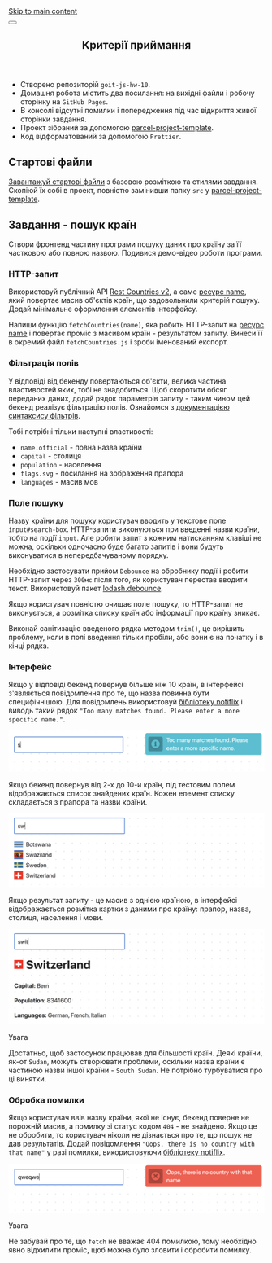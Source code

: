 
<!doctype html>
<html lang="uk" dir="ltr" class="docs-wrapper docs-doc-page docs-version-current plugin-docs plugin-id-default docs-doc-id-hw-10">
<head>
<meta charset="UTF-8">
<meta name="viewport" content="width=device-width,initial-scale=1">
<meta name="generator" content="Docusaurus v2.0.1">
<link rel="preconnect" href="https://www.google-analytics.com">
<link rel="preconnect" href="https://www.googletagmanager.com">
<script async src="https://www.googletagmanager.com/gtag/js?id=GTM-WFX4LQZ"></script>
<script>function gtag(){dataLayer.push(arguments)}window.dataLayer=window.dataLayer||[],gtag("js",new Date),gtag("config","GTM-WFX4LQZ",{})</script>




<script src="/lms-js-homework/v2//scripts/tracking.js"></script><title data-rh="true">Критерії приймання | GoIT JavaScript homework textbook</title><meta data-rh="true" name="twitter:card" content="summary_large_image"><meta data-rh="true" property="og:url" content="https://your-docusaurus-test-site.com/lms-js-homework/v2/uk/docs/hw-10"><meta data-rh="true" name="docusaurus_locale" content="uk"><meta data-rh="true" name="docsearch:language" content="uk"><meta data-rh="true" name="docusaurus_version" content="current"><meta data-rh="true" name="docusaurus_tag" content="docs-default-current"><meta data-rh="true" name="docsearch:version" content="current"><meta data-rh="true" name="docsearch:docusaurus_tag" content="docs-default-current"><meta data-rh="true" property="og:title" content="Критерії приймання | GoIT JavaScript homework textbook"><meta data-rh="true" name="description" content="- Створено репозиторій goit-js-hw-10."><meta data-rh="true" property="og:description" content="- Створено репозиторій goit-js-hw-10."><link data-rh="true" rel="icon" href="/lms-js-homework/v2/uk/img/favicon.ico"><link data-rh="true" rel="canonical" href="https://your-docusaurus-test-site.com/lms-js-homework/v2/uk/docs/hw-10"><link data-rh="true" rel="alternate" href="https://your-docusaurus-test-site.com/lms-js-homework/v2/docs/hw-10" hreflang="ru"><link data-rh="true" rel="alternate" href="https://your-docusaurus-test-site.com/lms-js-homework/v2/uk/docs/hw-10" hreflang="uk"><link data-rh="true" rel="alternate" href="https://your-docusaurus-test-site.com/lms-js-homework/v2/en/docs/hw-10" hreflang="en"><link data-rh="true" rel="alternate" href="https://your-docusaurus-test-site.com/lms-js-homework/v2/pl/docs/hw-10" hreflang="pl"><link data-rh="true" rel="alternate" href="https://your-docusaurus-test-site.com/lms-js-homework/v2/es/docs/hw-10" hreflang="es"><link data-rh="true" rel="alternate" href="https://your-docusaurus-test-site.com/lms-js-homework/v2/ro/docs/hw-10" hreflang="ro"><link data-rh="true" rel="alternate" href="https://your-docusaurus-test-site.com/lms-js-homework/v2/docs/hw-10" hreflang="x-default"><link rel="stylesheet" href="/lms-js-homework/v2/uk/assets/css/styles.b8675e81.css">
<link rel="preload" href="/lms-js-homework/v2/uk/assets/js/runtime~main.f54a0f53.js" as="script">
<link rel="preload" href="/lms-js-homework/v2/uk/assets/js/main.d445a905.js" as="script">
</head>
<body class="navigation-with-keyboard">
<script>!function(){function t(t){document.documentElement.setAttribute("data-theme",t)}var e=function(){var t=null;try{t=localStorage.getItem("theme")}catch(t){}return t}();t(null!==e?e:"light")}()</script><div id="__docusaurus">
<div role="region"><a href="#" class="skipToContent_fXgn">Skip to main content</a></div><nav class="navbar navbar--fixed-top navbarHideable_m1mJ"><div class="navbar__inner"><div class="navbar__items"><a class="navbar__brand" href="/lms-js-homework/v2/uk/"></a></div><div class="navbar__items navbar__items--right"><div class="searchBox_ZlJk"></div></div></div><div role="presentation" class="navbar-sidebar__backdrop"></div></nav><div class="main-wrapper mainWrapper_z2l0 docsWrapper_BCFX"><button aria-label="Scroll back to top" class="clean-btn theme-back-to-top-button backToTopButton_sjWU" type="button"></button><div class="docPage__5DB"><main class="docMainContainer_gTbr docMainContainerEnhanced_Uz_u"><div class="container padding-top--md padding-bottom--lg"><div class="row"><div class="col"><div class="docItemContainer_Djhp"><article><div class="theme-doc-markdown markdown"><header><h1>Критерії приймання</h1></header><ul><li>Створено репозиторій <code>goit-js-hw-10</code>.</li><li>Домашня робота містить два посилання: на вихідні файли і робочу сторінку на
<code>GitHub Pages</code>.</li><li>В консолі відсутні помилки і попередження під час відкриття живої сторінки
завдання.</li><li>Проект зібраний за допомогою
<a href="https://github.com/goitacademy/parcel-project-template" target="_blank" rel="noopener noreferrer">parcel-project-template</a>.</li><li>Код відформатований за допомогою <code>Prettier</code>.</li></ul><h2 class="anchor anchorWithHideOnScrollNavbar_WYt5" id="стартові-файли">Стартові файли<a class="hash-link" href="#стартові-файли" title="Direct link to heading">​</a></h2><p><a href="https://minhaskamal.github.io/DownGit/#/home?url=https://github.com/goitacademy/javascript-homework/tree/main/v2/10/src" target="_blank" rel="noopener noreferrer">Завантажуй стартові файли</a>
з базовою розміткою та стилями завдання. Скопіюй їх собі в проект, повністю
замінивши папку <code>src</code> у
<a href="https://github.com/goitacademy/parcel-project-template" target="_blank" rel="noopener noreferrer">parcel-project-template</a>.</p><h2 class="anchor anchorWithHideOnScrollNavbar_WYt5" id="завдання---пошук-країн">Завдання - пошук країн<a class="hash-link" href="#завдання---пошук-країн" title="Direct link to heading">​</a></h2><p>Створи фронтенд частину програми пошуку даних про країну за її частковою або
повною назвою. Подивися демо-відео роботи програми.</p><h3 class="anchor anchorWithHideOnScrollNavbar_WYt5" id="http-запит">HTTP-запит<a class="hash-link" href="#http-запит" title="Direct link to heading">​</a></h3><p>Використовуй публічний API <a href="https://restcountries.com/" target="_blank" rel="noopener noreferrer">Rest Countries v2</a>, а
саме <a href="https://restcountries.com/#api-endpoints-v3-name" target="_blank" rel="noopener noreferrer">ресурс name</a>, який
повертає масив об&#x27;єктів країн, що задовольнили критерій пошуку. Додай мінімальне
оформлення елементів інтерфейсу.</p><p>Напиши функцію <code>fetchCountries(name)</code>, яка робить HTTP-запит на
<a href="https://restcountries.com/#api-endpoints-v3-name" target="_blank" rel="noopener noreferrer">ресурс name</a> і повертає
проміс з масивом країн - результатом запиту. Винеси її в окремий файл
<code>fetchCountries.js</code> і зроби іменований експорт.</p><h3 class="anchor anchorWithHideOnScrollNavbar_WYt5" id="фільтрація-полів">Фільтрація полів<a class="hash-link" href="#фільтрація-полів" title="Direct link to heading">​</a></h3><p>У відповіді від бекенду повертаються об&#x27;єкти, велика частина властивостей яких,
тобі не знадобиться. Щоб скоротити обсяг переданих даних, додай рядок параметрів
запиту - таким чином цей бекенд реалізує фільтрацію полів. Ознайомся з
<a href="https://restcountries.com/#filter-response" target="_blank" rel="noopener noreferrer">документацією синтаксису фільтрів</a>.</p><p>Тобі потрібні тільки наступні властивості:</p><ul><li><code>name.official</code> - повна назва країни</li><li><code>capital</code> - столиця</li><li><code>population</code> - населення</li><li><code>flags.svg</code> - посилання на зображення прапора</li><li><code>languages</code> - масив мов</li></ul><h3 class="anchor anchorWithHideOnScrollNavbar_WYt5" id="поле-пошуку">Поле пошуку<a class="hash-link" href="#поле-пошуку" title="Direct link to heading">​</a></h3><p>Назву країни для пошуку користувач вводить у текстове поле <code>input#search-box</code>.
HTTP-запити виконуються при введенні назви країни, тобто на події <code>input</code>. Але
робити запит з кожним натисканням клавіші не можна, оскільки одночасно буде
багато запитів і вони будуть виконуватися в непередбачуваному порядку.</p><p>Необхідно застосувати прийом <code>Debounce</code> на обробнику події і робити HTTP-запит
через <code>300мс</code> після того, як користувач перестав вводити текст. Використовуй
пакет <a href="https://www.npmjs.com/package/lodash.debounce" target="_blank" rel="noopener noreferrer">lodash.debounce</a>.</p><p>Якщо користувач повністю очищає поле пошуку, то HTTP-запит не виконується, а
розмітка списку країн або інформації про країну зникає.</p><p>Виконай санітизацію введеного рядка методом <code>trim()</code>, це вирішить проблему, коли
в полі введення тільки пробіли, або вони є на початку і в кінці рядка.</p><h3 class="anchor anchorWithHideOnScrollNavbar_WYt5" id="інтерфейс">Інтерфейс<a class="hash-link" href="#інтерфейс" title="Direct link to heading">​</a></h3><p>Якщо у відповіді бекенд повернув більше ніж 10 країн, в інтерфейсі з&#x27;являється
повідомлення про те, що назва повинна бути специфічнішою. Для повідомлень
використовуй <a href="https://github.com/notiflix/Notiflix#readme" target="_blank" rel="noopener noreferrer">бібліотеку notiflix</a>
і виводь такий рядок
<code>&quot;Too many matches found. Please enter a more specific name.&quot;</code>.</p><p><img loading="lazy" src="https://raw.githubusercontent.com/goitacademy/javascript-homework/main/v2/10/preview/too-many-matches.png" alt="Too many matches alert" class="img_ev3q"></p><p>Якщо бекенд повернув від 2-х до 10-и країн, під тестовим полем відображається
список знайдених країн. Кожен елемент списку складається з прапора та назви
країни.</p><p><img loading="lazy" src="https://raw.githubusercontent.com/goitacademy/javascript-homework/main/v2/10/preview/country-list.png" alt="Country list UI" class="img_ev3q"></p><p>Якщо результат запиту - це масив з однією країною, в інтерфейсі відображається
розмітка картки з даними про країну: прапор, назва, столиця, населення і мови.</p><p><img loading="lazy" src="https://raw.githubusercontent.com/goitacademy/javascript-homework/main/v2/10/preview/country-info.png" alt="Country info UI" class="img_ev3q"></p></span>Увага</div><div class="admonitionContent_S0QG"><p>Достатньо, щоб застосунок працював для більшості країн. Деякі країни, як-от
<code>Sudan</code>, можуть створювати проблеми, оскільки назва країни є частиною назви
іншої країни - <code>South Sudan</code>. Не потрібно турбуватися про ці винятки.</p></div></div><h3 class="anchor anchorWithHideOnScrollNavbar_WYt5" id="обробка-помилки">Обробка помилки<a class="hash-link" href="#обробка-помилки" title="Direct link to heading">​</a></h3><p>Якщо користувач ввів назву країни, якої не існує, бекенд поверне не порожній
масив, а помилку зі статус кодом <code>404</code> - не знайдено. Якщо це не обробити, то
користувач ніколи не дізнається про те, що пошук не дав результатів. Додай
повідомлення <code>&quot;Oops, there is no country with that name&quot;</code> у разі помилки,
використовуючи
<a href="https://github.com/notiflix/Notiflix#readme" target="_blank" rel="noopener noreferrer">бібліотеку notiflix</a>.</p><p><img loading="lazy" src="https://raw.githubusercontent.com/goitacademy/javascript-homework/main/v2/10/preview/error-alert.png" alt="Error alert" class="img_ev3q"></p></span>Увага</div><div class="admonitionContent_S0QG"><p>Не забувай про те, що <code>fetch</code> не вважає 404 помилкою, тому необхідно явно
відхилити проміс, щоб можна було зловити і обробити помилку.</p></div></div></div></article><nav class="pagination-nav docusaurus-mt-lg" aria-label="Docs pages navigation"></nav></div></div></div></div></main></div></div></div>
<script src="/lms-js-homework/v2/uk/assets/js/runtime~main.f54a0f53.js"></script>
<script src="/lms-js-homework/v2/uk/assets/js/main.d445a905.js"></script>
</body>
</html>